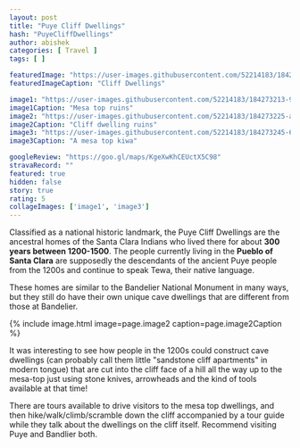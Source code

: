 ```yaml
---
layout: post
title: "Puye Cliff Dwellings"
hash: "PuyeCliffDwellings"
author: abishek
categories: [ Travel ]
tags: [ ]

featuredImage: "https://user-images.githubusercontent.com/52214183/184273179-e90ba7c2-a7a2-4c54-9d74-a56d41d5a996.jpg"
featuredImageCaption: "Cliff Dwellings"

image1: "https://user-images.githubusercontent.com/52214183/184273213-91107229-db36-4712-8b34-072d2dbcddd7.jpg"
image1Caption: "Mesa top ruins"
image2: "https://user-images.githubusercontent.com/52214183/184273225-aa2a65d0-567f-4a80-ab2c-a0846d46fe07.jpg"
image2Caption: "Cliff dwelling ruins"
image3: "https://user-images.githubusercontent.com/52214183/184273245-6f2ad057-04e1-4872-bf93-38512845833a.jpg"
image3Caption: "A mesa top kiwa"

googleReview: "https://goo.gl/maps/KgeXwKhCEUctX5C98"
stravaRecord: ""
featured: true
hidden: false
story: true
rating: 5
collageImages: ['image1', 'image3']
---
```


Classified as a national historic landmark, the Puye Cliff Dwellings are the ancestral homes of the Santa Clara Indians who lived there for about **300 years between 1200-1500**. The people currently living in the **Pueblo of Santa Clara** are supposedly the descendants of the ancient Puye people from the 1200s and continue to speak Tewa, their native language.

These homes are similar to the Bandelier National Monument in many ways, but they still do have their own unique cave dwellings that are different from those at Bandelier.

{% include image.html image=page.image2 caption=page.image2Caption %}

It was interesting to see how people in the 1200s could construct cave dwellings (can probably call them little "sandstone cliff apartments" in modern tongue) that are cut into the cliff face of a hill all the way up to the mesa-top just using stone knives, arrowheads and the kind of tools available at that time!

There are tours available to drive visitors to the mesa top dwellings, and then hike/walk/climb/scramble down the cliff accompanied by a tour guide while they talk about the dwellings on the cliff itself. Recommend visiting Puye and Bandlier both.